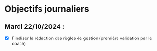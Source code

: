 # Objectifs journaliers

##  Mardi 22/10/2024 :


- [X] Finaliser la rédaction des règles de gestion (première validation par le coach)


